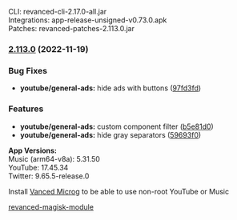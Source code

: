CLI: revanced-cli-2.17.0-all.jar  
Integrations: app-release-unsigned-v0.73.0.apk  
Patches: revanced-patches-2.113.0.jar  

### [2.113.0](https://github.com/revanced/revanced-patches/compare/v2.112.0...v2.113.0) (2022-11-19)
### Bug Fixes
* **youtube/general-ads:** hide ads with buttons ([97fd3fd](https://github.com/revanced/revanced-patches/commit/97fd3fda79ff4bb2fadd0e6c4aa80b96d71f46da))
### Features
* **youtube/general-ads:** custom component filter ([b5e81d0](https://github.com/revanced/revanced-patches/commit/b5e81d0eaff3ab67a59ccd45eac6bf9414ed1380))
* **youtube/general-ads:** hide gray separators ([59693f0](https://github.com/revanced/revanced-patches/commit/59693f007192c195258cea3a222d7fb94b6385c2))

  
**App Versions:**  
Music (arm64-v8a): 5.31.50  
YouTube: 17.45.34  
Twitter: 9.65.5-release.0  

Install [Vanced Microg](https://github.com/inotia00/VancedMicroG/releases) to be able to use non-root YouTube or Music  

[revanced-magisk-module](https://github.com/Vucko130/revanced-magisk-module)  
